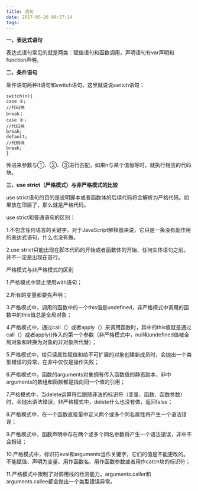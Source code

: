 ```yaml
---
title: 语句
date: 2017-05-26 09:57:14
tags:
---
```

**一、表达式语句**

表达式语句常见的就是两类：赋值语句和函数调用，声明语句有var声明和function声明。

**二、条件语句**

条件语句两种if语句和switch语句，这里就说说switch语句：
	
	switch(n){
	case ①;
	//代码块
	break；
	case ②；
	//代码块
	break;
	default;
	//代码块
	break;
	}
传进来参数与①、②、③进行匹配，如果n与某个值恒等时，就执行相应的代码块。

**三、use strict（严格模式）与非严格模式的比较**

use strict语句的目的是说明脚本或者函数体的后续代码将会解析为严格代码。如果放在顶层了，那么就是严格代码。

use strict和普通语句的区别：

1.不包含任何语言的关键字，对于JavaScript解释器来说，它只是一条没有副作用的表达式语句，什么也没有做。

2.use strict只能出现在脚本代码的开始或者函数体的开始、任何实体语句之前。并不一定是出现在首行。

严格模式与非严格模式的区别

1.严格模式中禁止使用with语句；

2.所有的变量都要先声明；

3.严格模式中，调用的函数中的一个this值是undefined，非严格模式中调用的函数中的this值总是全局对象；

4.严格模式中，通过call（）或者apply（）来调用函数时，其中的this值就是通过call（）或者apply()传入的第一个参数（非严格模式中，null和undefined值被全局对象和转换为对象的非对象所代替）；

5.严格模式中，给只读属性赋值和给不可扩展的对象创建新成员时，会抛出一个类型错误的异常，在非中仅仅是操作失败；

6.严格模式中，函数的arguments对象拥有传入函数值的静态副本，非中arguments的数组和函数都是指向同一个值的引用；

7.严格模式中，当delete运算符后跟随非法的标识符（变量、函数、函数参数）时，会抛出语法错误，非严格模式中，delete什么也没有做，返回false；

8.严格模式中，在一个函数直接量中定义两个或多个同名属性将产生一个语法错误；

9.严格模式中，函数声明中存在两个或多个同名参数将产生一个语法错误，非中不会报错；

10.严格模式中，标识符eval和arguments当作关键字，它们的值是不能更改的。不能赋值、声明为变量、用作函数名、用作函数参数或者用作catch块的标识符；

11.严格模式中限制了对调用栈的检测能力，arguments.caller和arguments.callee都会抛出一个类型错误异常。

	

